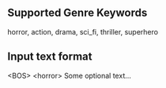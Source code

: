 ## Supported Genre Keywords
horror, action, drama, sci_fi, thriller, superhero

## Input text format
\<BOS> \<horror> Some optional text...
